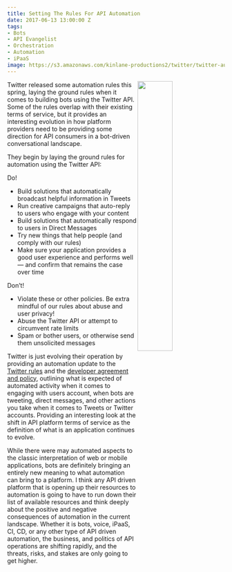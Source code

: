 ```yaml
---
title: Setting The Rules For API Automation
date: 2017-06-13 13:00:00 Z
tags:
- Bots
- API Evangelist
- Orchestration
- Automation
- iPaaS
image: https://s3.amazonaws.com/kinlane-productions2/twitter/twitter-automation-rules.png
---
```


<p><img src="https://s3.amazonaws.com/kinlane-productions2/twitter/twitter-automation-rules.png" align="right" width="40%" style="pading: 15px;" /></p>Twitter released some automation rules this spring, laying the ground rules when it comes to building bots using the Twitter API. Some of the rules overlap with their existing terms of service, but it provides an interesting evolution in how platform providers need to be providing some direction for API consumers in a bot-driven conversational landscape.

They begin by laying the ground rules for automation using the Twitter API:

Do!

* Build solutions that automatically broadcast helpful information in Tweets
* Run creative campaigns that auto-reply to users who engage with your content
* Build solutions that automatically respond to users in Direct Messages
* Try new things that help people (and comply with our rules)
* Make sure your application provides a good user experience and performs well — and confirm that remains the case over time

Don’t!

* Violate these or other policies. Be extra mindful of our rules about abuse and user privacy!
* Abuse the Twitter API or attempt to circumvent rate limits
* Spam or bother users, or otherwise send them unsolicited messages

Twitter is just evolving their operation by providing an automation update to the [Twitter rules](https://support.twitter.com/articles/18311) and the [developer agreement and policy](https://dev.twitter.com/overview/terms/agreement-and-policy), outlining what is expected of automated activity when it comes to engaging with users account, when bots are tweeting, direct messages, and other actions you take when it comes to Tweets or Twitter accounts. Providing an interesting look at the shift in API platform terms of service as the definition of what is an application continues to evolve.

While there were may automated aspects to the classic interpretation of web or mobile applications, bots are definitely bringing an entirely new meaning to what automation can bring to a platform. I think any API driven platform that is opening up their resources to automation is going to have to run down their list of available resources and think deeply about the positive and negative consequences of automation in the current landscape. Whether it is bots, voice, iPaaS, CI, CD, or any other type of API driven automation, the business, and politics of API operations are shifting rapidly, and the threats, risks, and stakes are only going to get higher.